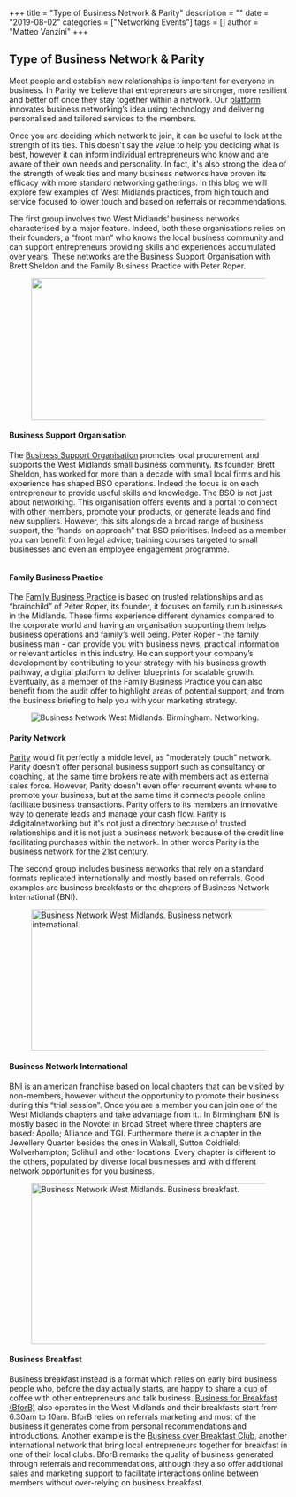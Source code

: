 +++
title = "Type of Business Network & Parity"
description = ""
date = "2019-08-02"
categories = ["Networking Events"]
tags = []
author = "Matteo Vanzini"
+++


## Type of Business Network & Parity


Meet people and establish new relationships is important for everyone in business. In Parity we believe that entrepreneurs are stronger, more resilient and better off once they stay together within a network. Our [platform](https://parity.network/about-us/) innovates business networking’s idea using technology and delivering personalised and tailored services to the members.

Once you are deciding which network to join, it can be useful to look at the strength of its ties. This doesn't say the value to help you deciding what is best, however it can inform individual entrepreneurs who know and are aware of their own needs and personality. In fact, it's also strong the idea of the strength of weak ties and many business networks have proven its efficacy with more standard networking gatherings. In this blog we will explore few examples of West Midlands practices, from high touch and service focused to lower touch and based on referrals or recommendations.

The first group involves two West Midlands’ business networks characterised by a major feature. Indeed, both these organisations relies on their founders, a “front man” who knows the local business community and can support entrepreneurs providing skills and experiences accumulated over years. These networks are the Business Support Organisation with Brett Sheldon and the Family Business Practice with Peter Roper.

<figure class="wp-block-image is-resized"><img alt="" class="wp-image-3956" height="256" src="https://parity.network/wp-content/uploads/2019/07/bso2.0.jpg" width="493"/></figure>

#### Business Support Organisation

The [Business Support Organisation](https://www.thebso.co.uk/) promotes local procurement and supports the West Midlands small business community. Its founder, Brett Sheldon, has worked for more than a decade with small local firms and his experience has shaped BSO operations. Indeed the focus is on each entrepreneur to provide useful skills and knowledge. The BSO is not just about networking. This organisation offers events and a portal to connect with other members, promote your products, or generate leads and find new suppliers. However, this sits alongside a broad range of business support, the “hands-on approach” that BSO prioritises. Indeed as a member you can benefit from legal advice; training courses targeted to small businesses and even an employee engagement programme.

<figure class="wp-block-image"><img alt="" class="wp-image-4030" src="https://parity.network/wp-content/uploads/2019/08/screen-shot-2019-08-02-at-13.08.13.png"/></figure>

#### Family Business Practice

The [Family Business Practice](https://www.familybusinesspractice.com/) is based on trusted relationships and as “brainchild” of Peter Roper, its founder, it focuses on family run businesses in the Midlands. These firms experience different dynamics compared to the corporate world and having an organisation supporting them helps business operations and family’s well being. Peter Roper - the family business man - can provide you with business news, practical information or relevant articles in this industry. He can support your company’s development by contributing to your strategy with his business growth pathway, a digital platform to deliver blueprints for scalable growth. Eventually, as a member of the Family Business Practice you can also benefit from the audit offer to highlight areas of potential support, and from the business briefing to help you with your marketing strategy.

<figure class="wp-block-image"><img alt="Business Network West Midlands. Birmingham. Networking.  " src="https://lh5.googleusercontent.com/6F4mRNhBn9mvU98EmZvLnTD-NmWUP-GZJST4HURtY91YSbRKYB5X1Vg7YGMHXqkglHuQPHcpofivLTh-tA079VtB82hgrTtsPjpI1XTEb-gq7ScLzLvUEXT05vJHgO2PwMKvdrqj"/></figure>

#### Parity Network

[Parity](https://parity.network/) would fit perfectly a middle level, as "moderately touch" network. Parity doesn't offer personal business support such as consultancy or coaching, at the same time brokers relate with members act as external sales force. However, Parity doesn't even offer recurrent events where to promote your business, but at the same time it connects people online facilitate business transactions. Parity offers to its members an innovative way to generate leads and manage your cash flow. Parity is \#digitalnetworking but it's not just a directory because of trusted relationships and it is not just a business network because of the credit line facilitating purchases within the network. In other words Parity is the business network for the 21st century.

The second group includes business networks that rely on a standard formats replicated internationally and mostly based on referrals. Good examples are business breakfasts or the chapters of Business Network International (BNI).

<figure class="wp-block-image is-resized"><img alt="Business Network West Midlands. Business network international. " class="wp-image-4037" height="255" src="https://parity.network/wp-content/uploads/2019/08/bni.jpg" width="437"/></figure>

#### Business Network International

[BNI](https://bni.co.uk/en-GB/index) is an american franchise based on local chapters that can be visited by non-members, however without the opportunity to promote their business during this “trial session”. Once you are a member you can join one of the West Midlands chapters and take advantage from it.. In Birmingham BNI is mostly based in the Novotel in Broad Street where three chapters are based: Apollo; Alliance and TGI. Furthermore there is a chapter in the Jewellery Quarter besides the ones in Walsall, Sutton Coldfield; Wolverhampton; Solihull and other locations. Every chapter is different to the others, populated by diverse local businesses and with different network opportunities for you business.

<figure class="wp-block-image is-resized"><img alt="Business Network West Midlands. Business breakfast. " class="wp-image-4038" height="290" src="https://parity.network/wp-content/uploads/2019/08/business-breakfast.png" width="443"/></figure>

#### Business Breakfast

Business breakfast instead is a format which relies on early bird business people who, before the day actually starts, are happy to share a cup of coffee with other entrepreneurs and talk business. [Business for Breakfast (BforB)](https://www.bforb.co.uk/find-your-nearest-group-2/) also operates in the West Midlands and their breakfasts start from 6.30am to 10am. BforB relies on referrals marketing and most of the business it generates come from personal recommendations and introductions. Another example is the [Business over Breakfast Club](https://www.bobclubs.com/), another international network that bring local entrepreneurs together for breakfast in one of their local clubs. BforB remarks the quality of business generated through referrals and recommendations, although they also offer additional sales and marketing support to facilitate interactions online between members without over-relying on business breakfast.
